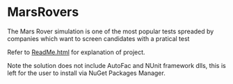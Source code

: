 # MarsRovers
The Mars Rover simulation is one of the most popular tests spreaded by companies which want to screen candidates with a pratical test

Refer to <a href="http://htmlpreview.github.io/?https://github.com/GryPTonite/MarsRovers/blob/master/ReadMe.html" target="_blank">ReadMe.html</a> for explanation of project.

Note the solution does not include AutoFac and NUnit framework dlls, this is left for the user to install via NuGet Packages Manager.
